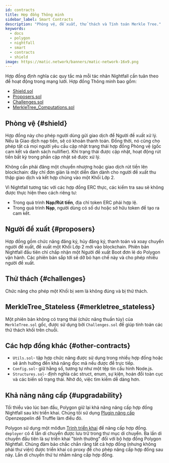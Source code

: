 ```yaml
---
id: contracts
title: Hợp đồng Thông minh
sidebar_label: Smart Contracts
description: "Phòng vệ, đề xuất, thử thách và Tính toán Merkle Tree."
keywords:
  - docs
  - polygon
  - nightfall
  - smart
  - contracts
  - shield
image: https://matic.network/banners/matic-network-16x9.png
---
```


Hợp đồng định nghĩa các quy tắc mà mỗi tác nhân Nightfall cần tuân theo để hoạt động trong mạng lưới. Hợp đồng Thông minh bao gồm:

- [Shield.sol](#shield)
- [Proposers.sol](#proposers)
- [Challenges.sol](#challenges)
- [MerkleTree_Computations.sol](#merkletree_computations)

## Phòng vệ {#shield}
Hợp đồng này cho phép người dùng gửi giao dịch để Người đề xuất xử lý. Nếu là Giao dịch nạp tiền, sẽ có khoản thanh toán. Đồng thời, nó cũng cho phép tất cả mọi người yêu cầu cập nhật trạng thái hợp đồng Phòng vệ (gốc cam kết và danh sách nullifier). Khi trạng thái được cập nhật, hoạt động rút tiền bất kỳ trong phần cập nhật sẽ được xử lý.

Không cần phải đăng một chuyển nhượng hoặc giao dịch rút tiền lên blockchain: đây chỉ đơn giản là một diễn đàn dành cho  người đề xuất thu thập giao dịch và kết hợp chúng vào một Khối Lớp 2.

Vì Nightfall tương tác với các hợp đồng ERC thực, các kiểm tra sau sẽ không được thực hiện theo cách riêng tư:

- Trong quá trình **Nạp/Rút tiền**, địa chỉ token ERC phải hợp lệ.
- Trong quá trình **Nạp**, người dùng có số dư hoặc sở hữu token để tạo ra cam kết.

## Người đề xuất {#proposers}
Hợp đồng gồm chức năng đăng ký, hủy đăng ký, thanh toán và xoay chuyển người đề xuất, đề xuất một Khối Lớp 2 mới vào blockchain. Phiên bản Nightfall đầu tiên chỉ chấp nhận một Người đề xuất Boot đơn lẻ do Polygon vận hành. Các phiên bản sắp tới sẽ dỡ bỏ hạn chế này và cho phép nhiều người đề xuất.

## Thử thách {#challenges}
Chức năng cho phép một Khối bị xem là không đúng và bị thử thách.

## MerkleTree_Stateless {#merkletree_stateless}
Một phiên bản không có trạng thái (chức năng thuần túy) của `MerkleTree.sol` gốc, được sử dụng bởi `Challenges.sol` để giúp tính toán các thử thách khối trên chuỗi.

## Các hợp đồng khác {#other-contracts}
- `Utils.sol`- tập hợp chức năng được sử dụng trong nhiều hợp đồng hoặc sẽ ảnh hưởng đến khả năng đọc mã nếu được để trực tiếp.
- `Config.sol`- giữ hằng số, tương tự như một tệp tin cấu hình Node.js.
- `Structures.sol`- định nghĩa các struct, enum, sự kiện, hoán đổi toàn cục và các biến số trạng thái. Nhờ đó, việc tìm kiếm dễ dàng hơn.

## Khả năng nâng cấp {#upgradability}
Tối thiểu vào lúc ban đầu, Polygon giữ lại khả năng nâng cấp hợp đồng Nightfall sau khi triển khai. Chúng tôi sử dụng [Plugin nâng cấp](https://docs.openzeppelin.com/upgrades-plugins/1.x/) Openzeppelin để Truffle làm điều đó.

Polygon sử dụng một môđun [Trình triển khai](https://github.com/EYBlockchain/nightfall_3/tree/master/nightfall-deployer) để nâng cấp hợp đồng. `deployer` có 4 lần di chuyển được lưu trữ trong thư mục di chuyển. Ba lần di chuyển đầu tiên là sự triển khai "bình thường" đối với bộ hợp đồng Polygon Nightfall. Chúng đảm bảo chắc chắn rằng tất cả hợp đồng (nhưng không phải thư viện) được triển khai có proxy để cho phép nâng cấp hợp đồng sau này. Lần di chuyển thứ tư nhằm nâng cấp hợp đồng.
